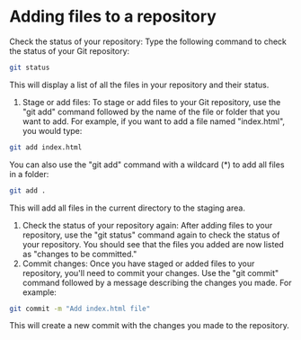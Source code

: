 # Adding files to a repository

Check the status of your repository: Type the following command to check the status of your Git repository:

```bash
git status
```

This will display a list of all the files in your repository and their status.

1. Stage or add files: To stage or add files to your Git repository, use the "git add" command followed by the name of the file or folder that you want to add. For example, if you want to add a file named "index.html", you would type:

```bash
git add index.html
```

You can also use the "git add" command with a wildcard (*) to add all files in a folder:

```bash
git add .
```

This will add all files in the current directory to the staging area.

1. Check the status of your repository again: After adding files to your repository, use the "git status" command again to check the status of your repository. You should see that the files you added are now listed as "changes to be committed."
2. Commit changes: Once you have staged or added files to your repository, you'll need to commit your changes. Use the "git commit" command followed by a message describing the changes you made. For example:

```bash
git commit -m "Add index.html file"
```

This will create a new commit with the changes you made to the repository.
